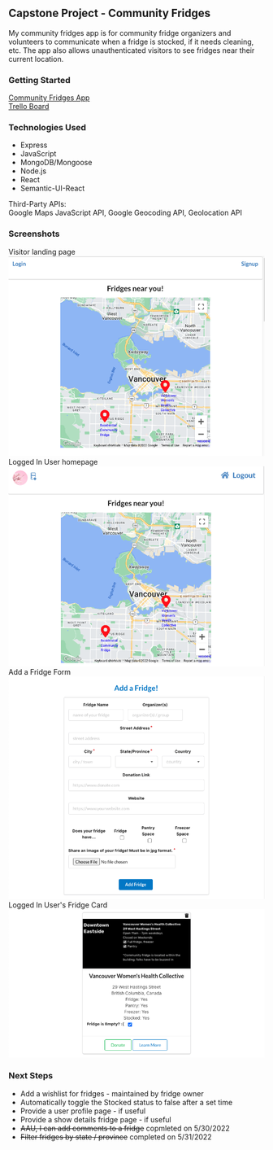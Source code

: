 ## Capstone Project - Community Fridges
My community fridges app is for community fridge organizers and volunteers to communicate when a fridge is stocked, if it needs cleaning, etc. The app also allows unauthenticated visitors to see fridges near their current location. 

### Getting Started
[Community Fridges App](https://cfridges.herokuapp.com/)  
[Trello Board](https://trello.com/b/mSn1d07V/pw-community-fridges-app)

### Technologies Used
- Express
- JavaScript
- MongoDB/Mongoose
- Node.js
- React
- Semantic-UI-React

Third-Party APIs:  
Google Maps JavaScript API, Google Geocoding API, Geolocation API  

### Screenshots
Visitor landing page  
![visitor homepage](./screenshots/visitor-homepage.png)
Logged In User homepage  
![user homepage](./screenshots/user-homepage.png)
Add a Fridge Form  
![add a fridge form](./screenshots/fridge-form.png)
Logged In User's Fridge Card  
![fridge card](./screenshots/fridge-card-user.png)

### Next Steps
- Add a wishlist for fridges - maintained by fridge owner
- Automatically toggle the Stocked status to false after a set time
- Provide a user profile page - if useful
- Provide a show details fridge page - if useful
- ~~AAU, I can add comments to a fridge~~ copmleted on 5/30/2022
- ~~Filter fridges by state / province~~ completed on 5/31/2022